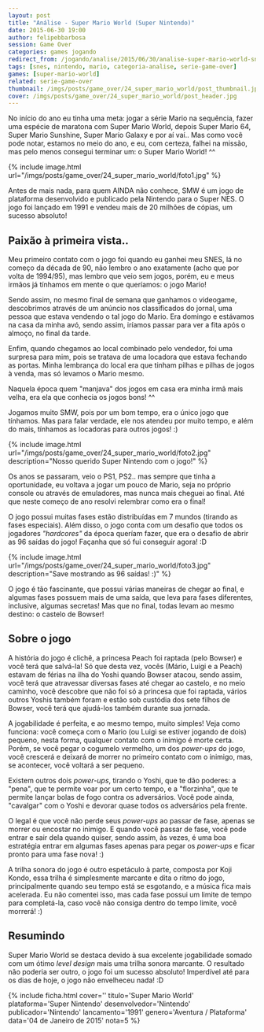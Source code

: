 ```yaml
---
layout: post
title: "Análise - Super Mario World (Super Nintendo)"
date: 2015-06-30 19:00
author: felipebbarbosa
session: Game Over 
categories: games jogando
redirect_from: /jogando/analise/2015/06/30/analise-super-mario-world-snes.html
tags: [snes, nintendo, mario, categoria-analise, serie-game-over]
games: [super-mario-world]
related: serie-game-over
thumbnail: /imgs/posts/game_over/24_super_mario_world/post_thumbnail.jpg
cover: /imgs/posts/game_over/24_super_mario_world/post_header.jpg
---
```


No início do ano eu tinha uma meta: jogar a série Mario na sequência, fazer uma espécie de maratona com Super Mario World, depois Super Mario 64, Super Mario Sunshine, Super Mario Galaxy e por aí vaí.. Mas como você pode notar, estamos no meio do ano, e eu, com certeza, falhei na missão, mas pelo menos consegui terminar um: o Super Mario World! ^^

<!--more-->

{% include image.html url="/imgs/posts/game_over/24_super_mario_world/foto1.jpg" %}

Antes de mais nada, para quem AINDA não conhece, SMW é um jogo de plataforma desenvolvido e publicado pela Nintendo para o Super NES. O jogo foi lançado em 1991 e vendeu mais de 20 milhões de cópias, um sucesso absoluto!

## Paixão à primeira vista..

Meu primeiro contato com o jogo foi quando eu ganhei meu SNES, lá no começo da década de 90, não lembro o ano exatamente (acho que por volta de 1994/95), mas lembro que veio sem jogos, porém, eu e meus irmãos já tínhamos em mente o que queríamos: o jogo Mario!

Sendo assim, no mesmo final de semana que ganhamos o videogame, descobrimos através de um anúncio nos classificados do jornal, uma pessoa que estava vendendo o tal jogo do Mario. Era domingo e estávamos na casa da minha avó, sendo assim, iríamos passar para ver a fita após o almoço, no final da tarde.

Enfim, quando chegamos ao local combinado pelo vendedor, foi uma surpresa para mim, pois se tratava de uma locadora que estava fechando as portas. Minha lembrança do local era que tinham pilhas e pilhas de jogos à venda, mas só levamos o Mario mesmo.

Naquela época quem "manjava" dos jogos em casa era minha irmã mais velha, era ela que conhecia os jogos bons! ^^

Jogamos muito SMW, pois por um bom tempo, era o único jogo que tínhamos. Mas para falar verdade, ele nos atendeu por muito tempo, e além do mais, tínhamos as locadoras para outros jogos! :)

{% include image.html url="/imgs/posts/game_over/24_super_mario_world/foto2.jpg" description="Nosso querido Super Nintendo com o jogo!" %}

Os anos se passaram, veio o PS1, PS2.. mas sempre que tinha a oportunidade, eu voltava a jogar um pouco de Mario, seja no próprio console ou através de emuladores, mas nunca mais cheguei ao final. Até que neste começo de ano resolvi relembrar como era o final!

O jogo possui muitas fases estão distribuídas em 7 mundos (tirando as fases especiais). Além disso, o jogo conta com um desafio que todos os jogadores _"hardcores"_ da época queríam fazer, que era o desafio de abrir as 96 saídas do jogo! Façanha que só fui conseguir agora! :D

{% include image.html url="/imgs/posts/game_over/24_super_mario_world/foto3.jpg" description="Save mostrando as 96 saídas! :)" %}

O jogo é tão fascinante, que possui várias maneiras de chegar ao final, e algumas fases possuem mais de uma saída, que leva para fases diferentes, inclusive, algumas secretas! Mas que no final, todas levam ao mesmo destino: o castelo de Bowser!

## Sobre o jogo

A história do jogo é clichê, a princesa Peach foi raptada (pelo Bowser) e você terá que salvá-la! Só que desta vez, vocês (Mário, Luigi e a Peach) estavam de férias na ilha do Yoshi quando Bowser atacou, sendo assim, você terá que atravessar diversas fases até chegar ao castelo, e no meio caminho, você descobre que não foi só a princesa que foi raptada, vários outros Yoshis também foram e estão sob custódia dos sete filhos de Bowser, você terá que ajudá-los também durante sua jornada.

A jogabilidade é perfeita, e ao mesmo tempo, muito simples! Veja como funciona: você começa com o Mario (ou Luigi se estiver jogando de dois) pequeno, nesta forma, qualquer contato com o inimigo é morte certa. Porém, se você pegar o cogumelo vermelho, um dos _power-ups_ do jogo, você crescerá e deixará de morrer no primeiro contato com o inimigo, mas, se acontecer, você voltará a ser pequeno.

Existem outros dois _power-ups_, tirando o Yoshi, que te dão poderes: a "pena", que te permite voar por um certo tempo, e a "florzinha", que te permite lançar bolas de fogo contra os adversários. Você pode ainda, "cavalgar" com o Yoshi e devorar quase todos os adversários pela frente.

O legal é que você não perde seus _power-ups_ ao passar de fase, apenas se morrer ou encostar no inimigo. E quando você passar de fase, você pode entrar e sair dela quando quiser, sendo assim, às vezes, é uma boa estratégia entrar em algumas fases apenas para pegar os _power-ups_ e ficar pronto para uma fase nova! :)

A trilha sonora do jogo é outro espetáculo à parte, composta por Koji Kondo, essa trilha é simplesmente marcante e dita o ritmo do jogo, principalmente quando seu tempo está se esgotando, e a música fica mais acelerada. Eu não comentei isso, mas cada fase possui um limite de tempo para completá-la, caso você não consiga dentro do tempo limite, você morrerá! :)

## Resumindo

Super Mario World se destaca devido à sua excelente jogabilidade somado com um ótimo _level design_ mais uma trilha sonora marcante. O resultado não poderia ser outro, o jogo foi um sucesso absoluto! Imperdível até para os dias de hoje, o jogo não envelheceu nada! :D

{% include ficha.html
  cover=''
  titulo='Super Mario World'
  plataforma='Super Nintendo'
  desenvolvedor='Nintendo'
  publicador='Nintendo'
  lancamento='1991'
  genero='Aventura / Plataforma'
  data='04 de Janeiro de 2015'
  nota=5 %}
